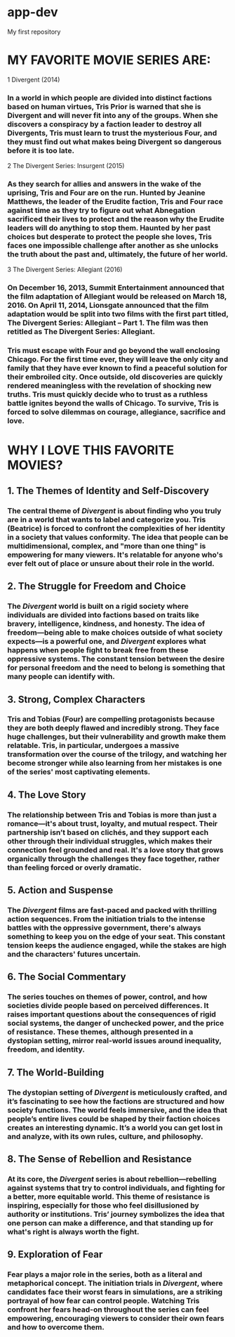 # app-dev
My first repository
# MY FAVORITE MOVIE SERIES ARE:
1 Divergent (2014)
### In a world in which people are divided into distinct factions based on human virtues, Tris Prior is warned that she is Divergent and will never fit into any of the groups. When she discovers a conspiracy by a faction leader to destroy all Divergents, Tris must learn to trust the mysterious Four, and they must find out what makes being Divergent so dangerous before it is too late.

2 The Divergent Series: Insurgent (2015)
### As they search for allies and answers in the wake of the uprising, Tris and Four are on the run. Hunted by Jeanine Matthews, the leader of the Erudite faction, Tris and Four race against time as they try to figure out what Abnegation sacrificed their lives to protect and the reason why the Erudite leaders will do anything to stop them. Haunted by her past choices but desperate to protect the people she loves, Tris faces one impossible challenge after another as she unlocks the truth about the past and, ultimately, the future of her world.

3 The Divergent Series: Allegiant (2016)
### On December 16, 2013, Summit Entertainment announced that the film adaptation of Allegiant would be released on March 18, 2016. On April 11, 2014, Lionsgate announced that the film adaptation would be split into two films with the first part titled, The Divergent Series: Allegiant – Part 1. The film was then retitled as The Divergent Series: Allegiant.

### Tris must escape with Four and go beyond the wall enclosing Chicago. For the first time ever, they will leave the only city and family that they have ever known to find a peaceful solution for their embroiled city. Once outside, old discoveries are quickly rendered meaningless with the revelation of shocking new truths. Tris must quickly decide who to trust as a ruthless battle ignites beyond the walls of Chicago. To survive, Tris is forced to solve dilemmas on courage, allegiance, sacrifice and love.

# WHY I LOVE THIS FAVORITE MOVIES?

## 1. The Themes of Identity and Self-Discovery
### The central theme of *Divergent* is about finding who you truly are in a world that wants to label and categorize you. Tris (Beatrice) is forced to confront the complexities of her identity in a society that values conformity. The idea that people can be multidimensional, complex, and "more than one thing" is empowering for many viewers. It's relatable for anyone who's ever felt out of place or unsure about their role in the world.

## 2. The Struggle for Freedom and Choice
### The *Divergent* world is built on a rigid society where individuals are divided into factions based on traits like bravery, intelligence, kindness, and honesty. The idea of freedom—being able to make choices outside of what society expects—is a powerful one, and *Divergent* explores what happens when people fight to break free from these oppressive systems. The constant tension between the desire for personal freedom and the need to belong is something that many people can identify with.

## 3. Strong, Complex Characters
### Tris and Tobias (Four) are compelling protagonists because they are both deeply flawed and incredibly strong. They face huge challenges, but their vulnerability and growth make them relatable. Tris, in particular, undergoes a massive transformation over the course of the trilogy, and watching her become stronger while also learning from her mistakes is one of the series' most captivating elements.

## 4. The Love Story
### The relationship between Tris and Tobias is more than just a romance—it's about trust, loyalty, and mutual respect. Their partnership isn’t based on clichés, and they support each other through their individual struggles, which makes their connection feel grounded and real. It's a love story that grows organically through the challenges they face together, rather than feeling forced or overly dramatic.

## 5. Action and Suspense
### The *Divergent* films are fast-paced and packed with thrilling action sequences. From the initiation trials to the intense battles with the oppressive government, there's always something to keep you on the edge of your seat. This constant tension keeps the audience engaged, while the stakes are high and the characters' futures uncertain.

## 6. The Social Commentary
### The series touches on themes of power, control, and how societies divide people based on perceived differences. It raises important questions about the consequences of rigid social systems, the danger of unchecked power, and the price of resistance. These themes, although presented in a dystopian setting, mirror real-world issues around inequality, freedom, and identity.

## 7. The World-Building
### The dystopian setting of *Divergent* is meticulously crafted, and it’s fascinating to see how the factions are structured and how society functions. The world feels immersive, and the idea that people’s entire lives could be shaped by their faction choices creates an interesting dynamic. It’s a world you can get lost in and analyze, with its own rules, culture, and philosophy.

## 8. The Sense of Rebellion and Resistance
### At its core, the *Divergent* series is about rebellion—rebelling against systems that try to control individuals, and fighting for a better, more equitable world. This theme of resistance is inspiring, especially for those who feel disillusioned by authority or institutions. Tris’ journey symbolizes the idea that one person can make a difference, and that standing up for what's right is always worth the fight.

## 9. Exploration of Fear
### Fear plays a major role in the series, both as a literal and metaphorical concept. The initiation trials in *Divergent*, where candidates face their worst fears in simulations, are a striking portrayal of how fear can control people. Watching Tris confront her fears head-on throughout the series can feel empowering, encouraging viewers to consider their own fears and how to overcome them.
